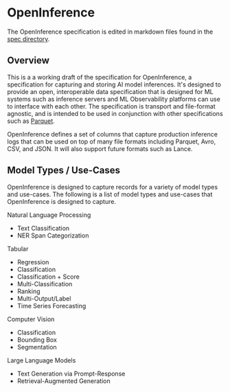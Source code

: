 # OpenInference

The OpenInference specification is edited in markdown files found in the [spec directory](./spec/README.md).

## Overview

This is a a working draft of the specification for OpenInference, a specification for capturing and storing AI model inferences. It's designed to provide an open, interoperable data specification that is designed for ML systems such as inference servers and ML Observability platforms can use to interface with each other. The specification is transport and file-format agnostic, and is intended to be used in conjunction with other specifications such as [Parquet](https://github.com/apache/parquet-format).

OpenInference defines a set of columns that capture production inference logs that can be used on top of many file formats including Parquet, Avro, CSV, and JSON. It will also support future formats such as Lance.

## Model Types / Use-Cases

OpenInference is designed to capture records for a variety of model types and use-cases. The following is a list of model types and use-cases that OpenInference is designed to capture.

Natural Language Processing

-   Text Classification
-   NER Span Categorization

Tabular

-   Regression
-   Classification
-   Classification + Score
-   Multi-Classification
-   Ranking
-   Multi-Output/Label
-   Time Series Forecasting

Computer Vision

-   Classification
-   Bounding Box
-   Segmentation

Large Language Models

-   Text Generation via Prompt-Response
-   Retrieval-Augmented Generation
